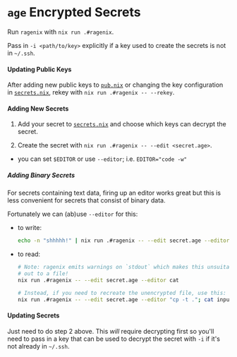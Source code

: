# `age` Encrypted Secrets

Run `ragenix` with `nix run .#ragenix`.

Pass in `-i <path/to/key>` explicitly if a key used to create the secrets is not in `~/.ssh`.

#### Updating Public Keys

After adding new public keys to [`pub.nix`](pub.key) or changing the key configuration in [`secrets.nix`](secrets.nix), rekey with `nix run .#ragenix -- --rekey`.

#### Adding New Secrets

1) Add your secret to [`secrets.nix`](secrets.nix) and choose which keys can decrypt the secret.

2) Create the secret with `nix run .#ragenix -- --edit <secret.age>`.
  - you can set `$EDITOR` or use `--editor`; i.e. `EDITOR="code -w"`

##### Adding Binary Secrets

For secrets containing text data, firing up an editor works great but this is less convenient for secrets that consist of binary data.

Fortunately we can (ab)use `--editor` for this:
  - to write:
    ```bash
    echo -n "shhhhh!" | nix run .#ragenix -- --edit secret.age --editor tee >/dev/null
    ```
  - to read:
    ```bash
    # Note: ragenix emits warnings on `stdout` which makes this unsuitable for piping
    # out to a file!
    nix run .#ragenix -- --edit secret.age --editor cat

    # Instead, if you need to recreate the unencrypted file, use this:
    nix run .#ragenix -- --edit secret.age --editor "cp -t ."; cat input
    ```

<!-- `mkpasswd --stdin --method=sha-256 | nix run .#ragenix -- --edit r-pass.age --editor tee` -->

#### Updating Secrets

Just need to do step 2 above. This _will_ require decrypting first so you'll need to pass in a key that can be used to decrypt the secret with `-i` if it's not already in `~/.ssh`.
